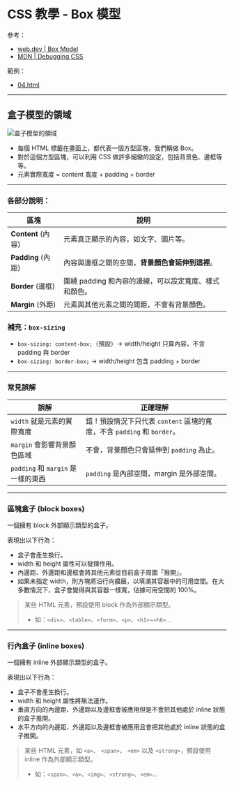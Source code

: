 # CSS 教學 - Box 模型

參考：
* [web.dev | Box Model](https://web.dev/learn/css/box-model)
* [MDN | Debugging CSS](https://developer.mozilla.org/en-US/docs/Learn_web_development/Core/Styling_basics/Debugging_CSS)

範例：
* [04.html](../demo/04.html)

---

## 盒子模型的領域
![盒子模型的領域](https://web.dev/static/learn/css/box-model/image/a-diagram-showing-four-m-af72960a9e79a.svg)

* 每個 HTML 標籤在畫面上，都代表一個方型區塊，我們稱做 Box。
* 對於這個方型區塊，可以利用 CSS 做許多細緻的設定，包括背景色、邊框等等。
* 元素實際寬度 = content 寬度 + padding + border

---

### 各部分說明：
| 區塊              | 說明                              |
| --------------- | ------------------------------- |
| **Content** (內容) | 元素真正顯示的內容，如文字、圖片等。              |
| **Padding** (內距) | 內容與邊框之間的空間，**背景顏色會延伸到這裡**。      |
| **Border** (邊框)  | 圍繞 padding 和內容的邊線，可以設定寬度、樣式和顏色。 |
| **Margin** (外距)  | 元素與其他元素之間的間距，不會有背景顏色。           |

### 補充：`box-sizing`
* `box-sizing: content-box;`（預設）→ width/height 只算內容，不含 padding 與 border
* `box-sizing: border-box;` → width/height 包含 padding + border

---

### 常見誤解
| 誤解                      | 正確理解                                     |
| ----------------------- | ---------------------------------------- |
| `width` 就是元素的實際寬度       | 錯！預設情況下只代表 `content` 區塊的寬度，不含 `padding` 和 `border`。 |
| `margin` 會影響背景顏色區域      | 不會，背景顏色只會延伸到 `padding` 為止。               |
| `padding` 和 `margin` 是一樣的東西 | `padding` 是內部空間，margin 是外部空間。            |

---

### 區塊盒子 (block boxes)
一個擁有 block 外部顯示類型的盒子。

表現出以下行為：
* 盒子會產生換行。
* width 和 height 屬性可以發揮作用。
* 內邊距、外邊距和邊框會將其他元素從目前盒子周圍「推開」。
* 如果未指定 width，則方塊將沿行向擴展，以填滿其容器中的可用空間。在大多數情況下，盒子會變得與其容器一樣寬，佔據可用空間的 100%。

> 某些 HTML 元素，預設使用 block 作為外部顯示類型。
> * 如：`<div>`、`<table>`、`<form>`、`<p>`、`<h1>`~`<h6>`...

---

### 行內盒子 (inline boxes)
一個擁有 inline 外部顯示類型的盒子。

表現出以下行為：
* 盒子不會產生換行。
* width 和 height 屬性將無法運作。
* 垂直方向的內邊距、外邊距以及邊框會被應用但是不會把其他處於 inline 狀態的盒子推開。
* 水平方向的內邊距、外邊距以及邊框會被應用且會把其他處於 inline 狀態的盒子推開。

> 某些 HTML 元素，如 `<a>`、 `<span>`、 `<em>` 以及 `<strong>`，預設使用 inline 作為外部顯示類型。
> * 如：`<span>`、`<a>`、`<img>`、`<strong>`、`<em>`...
